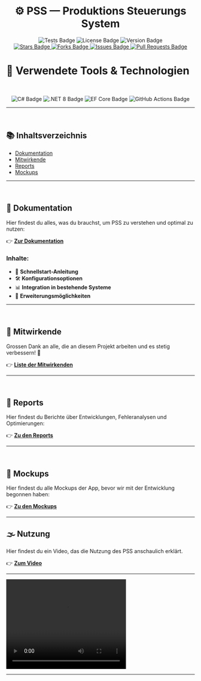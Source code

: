 <h1 align="center">⚙️ <strong>PSS — Produktions Steuerungs System</strong></h1>

<p align="center">
    <!-- Other Badges -->
  <img src="https://github.com/Kush-Srigiri/PSS/actions/workflows/dotnet-test.yml/badge.svg" alt="Tests Badge"/>
  <img src="https://img.shields.io/badge/license-MIT-blue" alt="License Badge"/>
  <img src="https://img.shields.io/badge/version-1.0.0-brightgreen" alt="Version Badge"/>
  <br/>
  <!-- GitHub Badges -->
  <a href="https://github.com/Kush-Srigiri/PSS" target="_blank">
    <img src="https://img.shields.io/github/stars/Kush-Srigiri/PSS?style=normal" alt="Stars Badge"/>
  </a>
  <a href="https://github.com/Kush-Srigiri/PSS/network/members" target="_blank">
    <img src="https://img.shields.io/github/forks/Kush-Srigiri/PSS?style=normal" alt="Forks Badge"/>
  </a>
  <a href="https://github.com/Kush-Srigiri/PSS/issues" target="_blank">
    <img src="https://img.shields.io/github/issues/Kush-Srigiri/PSS" alt="Issues Badge"/>
  </a>
  <a href="https://github.com/Kush-Srigiri/PSS/pulls" target="_blank">
    <img src="https://img.shields.io/github/issues-pr/Kush-Srigiri/PSS" alt="Pull Requests Badge"/>
  </a>

</p>



# 🚀 Verwendete Tools & Technologien

<br>

<p align="center">
  <img src="https://img.shields.io/badge/-C%23-239120?style=for-the-badge&logo=c-sharp&logoColor=white" alt="C# Badge"/>
  <img src="https://img.shields.io/badge/-.NET%208-512BD4?style=for-the-badge&logo=.net&logoColor=white" alt=".NET 8 Badge"/>
  <img src="https://img.shields.io/badge/-Entity%20Framework%20Core-512BD4?style=for-the-badge&logo=.net&logoColor=white" alt="EF Core Badge"/>
  <img src="https://img.shields.io/badge/-GitHub%20Actions-2088FF?style=for-the-badge&logo=github-actions&logoColor=white" alt="GitHub Actions Badge"/>
</p>


---

<br>

## 📚 Inhaltsverzeichnis

- [Dokumentation](#-dokumentation)
- [Mitwirkende](#-mitwirkende)
- [Reports](#-reports)
- [Mockups](#-mockups)

---

<br>

## 📖 Dokumentation

Hier findest du alles, was du brauchst, um PSS zu verstehen und optimal zu nutzen:

👉 [**Zur Dokumentation**](docs/README.md)


### Inhalte:

- 🚀 **Schnellstart-Anleitung**
- 🛠️ **Konfigurationsoptionen**
- 📊 **Integration in bestehende Systeme**
- 🧩 **Erweiterungsmöglichkeiten**

---

<br>

## 👥 Mitwirkende

Grossen Dank an alle, die an diesem Projekt arbeiten und es stetig verbessern! 🎉

👉 [**Liste der Mitwirkenden**](docs/CONTRIBUTING.md)

---

<br>

## 📝 Reports

Hier findest du Berichte über Entwicklungen, Fehleranalysen und Optimierungen:

👉 [**Zu den Reports**](docs/REPORTS.md)

---

<br>

## 📃 Mockups

Hier findest du alle Mockups der App, bevor wir mit der Entwicklung begonnen haben:

👉 [**Zu den Mockups**](docs/MOCKUPS.md)

---

## 🌫️ Nutzung

Hier findest du ein Video, das die Nutzung des PSS anschaulich erklärt.

👉 [**Zum Video**](docs/Pics/PSS_Video_Kush_Jamie_Alessio.mp4)

---

<video width="320" height="240" controls>
  <source src="docs/Pics/PSS_Video_Kush_Jamie_Alessio.mp4" type="video/mp4">
  Your browser does not support the video tag.
</video>


---
